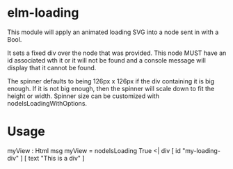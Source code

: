 # elm-loading
This module will apply an animated loading SVG into a node sent in with a Bool.

It sets a fixed div over the node that was provided. This node MUST have an id associated
wth it or it will not be found and a console message will display that it cannot be found.

The spinner defaults to being 126px x 126px if the div containing it is big enough.
If it is not big enough, then the spinner will scale down to fit the height or width.
Spinner size can be customized with nodeIsLoadingWithOptions.

# Usage
  
  myView : Html msg
  myView =
    nodeIsLoading True
      <| div [ id "my-loading-div" ] [ text "This is a div" ]

